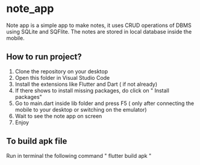 # note_app

Note app is a simple app to make notes, it uses CRUD operations of DBMS using SQLite and SQFlite. The notes are stored in local database inside the mobile.
## How to run project?

1) Clone the repository on your desktop
2) Open this folder in Visual Studio Code
3) Install the extensions like Flutter and Dart ( if not already)
4) If there shows to install missing packages, do click on " Install packages" 
5) Go to main.dart inside lib folder and press F5 ( only after connecting the mobile to your desktop or switching on the emulator)
6) Wait to see the note app on screen
8) Enjoy

## To build apk file
 Run in terminal the following command " flutter build apk " 
